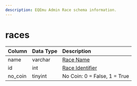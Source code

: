 ```yaml
---
description: EQEmu Admin Race schema information.
---
```


# races

| Column | Data Type | Description |
| :--- | :--- | :--- |
| name | varchar | [Race Name](https://eqemu.gitbook.io/server/categories/reference-lists/race-list) |
| id | int | [Race Identifier](https://eqemu.gitbook.io/server/categories/reference-lists/race-list) |
| no\_coin | tinyint | No Coin: 0 = False, 1 = True |

